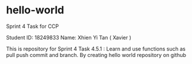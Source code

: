 # hello-world
Sprint 4 Task for CCP

Student ID: 18249833
Name: Xhien Yi Tan ( Xavier )

This is repository for Sprint 4 
Task 4.5.1 : Learn and use functions such as pull push commit and branch. By creating hello world repository on github


